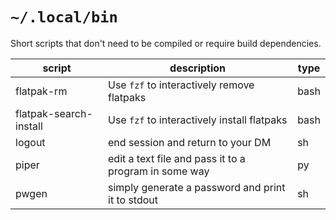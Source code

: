 # `~/.local/bin`

Short scripts that don't need to be compiled or require build dependencies.

| script                 | description                                           | type |
| ---------------------- | ----------------------------------------------------- | ---- |
| flatpak-rm             | Use `fzf` to interactively remove flatpaks            | bash |
| flatpak-search-install | Use `fzf` to interactively install flatpaks           | bash |
| logout                 | end session and return to your DM                     | sh   |
| piper                  | edit a text file and pass it to a program in some way | py   |
| pwgen                  | simply generate a password and print it to stdout     | sh   |
